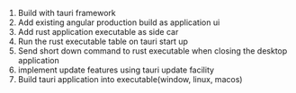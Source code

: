 1. Build with tauri framework
2. Add existing angular production build as application ui
3. Add rust application executable as side car
4. Run the rust executable table on tauri start up
5. Send short down command to rust executable when closing the desktop application
6. implement update features using tauri update facility
7. Build tauri application into executable(window, linux, macos)



